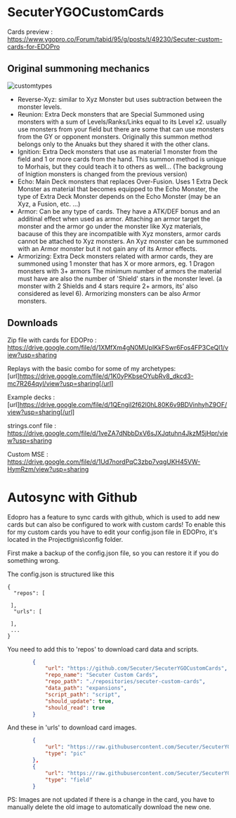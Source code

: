 # SecuterYGOCustomCards
Cards preview : https://www.ygopro.co/Forum/tabid/95/g/posts/t/49230/Secuter-custom-cards-for-EDOPro

## Original summoning mechanics
![customtypes](https://imgur.com/06v8wHv.png)
- Reverse-Xyz: similar to Xyz Monster but uses subtraction between the monster levels.
- Reunion: Extra Deck monsters that are Special Summoned using monsters with a sum of Levels/Ranks/Links equal to its Level x2.
usually use monsters from your field but there are some that can use monsters from the GY or opponent monsters.
Originally this summon method belongs only to the Anuaks but they shared it with the other clans.
- Ignition: Extra Deck monsters that use as material 1 monster from the field and 1 or more cards from the hand.
This summon method is unique to Morhais, but they could teach it to others as well... (The backgroung of Inigtion monsters is changed from the previous version)
- Echo: Main Deck monsters that replaces Over-Fusion. Uses 1 Extra Deck Monster as material that becomes equipped to the Echo Monster, the type of Extra Deck Monster depends on the Echo Monster (may be an Xyz, a Fusion, etc. ...)
- Armor: Can be any type of cards. They have a ATK/DEF bonus and an additinal effect when used as armor. Attaching an armor target the monster and the armor go under the monster like Xyz materials, bacause of this they are incompatible with Xyz monsters, armor cards cannot be attached to Xyz monsters. An Xyz monster can be summoned with an Armor monster but it not gain any of its Armor effects.
- Armorizing: Extra Deck monsters related with armor cards, they are summoned using 1 monster that has X or more armors, eg. 1 Dragon monsters with 3+ armors
The minimum number of armors the material must have are also the number of 'Shield' stars in the monster level. (a monster with 2 Shields and 4 stars require 2+ armors, its' also considered as level 6). Armorizing monsters can be also Armor monsters.

## Downloads
Zip file with cards for EDOPro : https://drive.google.com/file/d/1XMfXm4gN0MUpIKkFSwr6Fos4FP3CeQl1/view?usp=sharing

Replays with the basic combo for some of my archetypes: [url]https://drive.google.com/file/d/1K0yPKbseOYubRv8_dkcd3-mc7R264qyl/view?usp=sharing[/url]

Example decks : [url]https://drive.google.com/file/d/1QEngiI2f62l0hL80K6v9BDVinhyhZ9OF/view?usp=sharing[/url]

strings.conf file : https://drive.google.com/file/d/1veZA7dNbbDxV6sJXJqtuhn4JkzM5jHpr/view?usp=sharing

Custom MSE : https://drive.google.com/file/d/1Ud7nordPqC3zbp7vqgUKH45VW-HymRzm/view?usp=sharing

# Autosync with Github

Edopro has a feature to sync cards with github, which is used to add new cards but can also be configured to work with custom cards!
To enable this for my custom cards you have to edit your config.json file in EDOPro, it's located in the ProjectIgnis\config folder.

First make a backup of the config.json file, so you can restore it if you do something wrong.

The config.json is structured like this
```
{
  "repos": [
  
 ],
  "urls": [
  
 ],
 ...
}
```

You need to add this to 'repos' to download card data and scripts.
```json
		{
			"url": "https://github.com/Secuter/SecuterYGOCustomCards",
			"repo_name": "Secuter Custom Cards",
			"repo_path": "./repositories/secuter-custom-cards",
			"data_path": "expansions",
			"script_path": "script",
			"should_update": true,
			"should_read": true
		}
```

And these in 'urls' to download card images.
```json
		{
			"url": "https://raw.githubusercontent.com/Secuter/SecuterYGOCustomCards-pics/master/{}.png",
			"type": "pic"
		},
		{
			"url": "https://raw.githubusercontent.com/Secuter/SecuterYGOCustomCards-pics/master/field/{}.png",
			"type": "field"
		}
```

PS: Images are not updated if there is a change in the card, you have to manually delete the old image to automatically download the new one.
